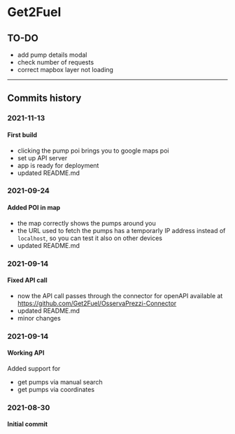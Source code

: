 # Get2Fuel

## TO-DO

- add pump details modal
- check number of requests
- correct mapbox layer not loading

---

## Commits history

### 2021-11-13

#### First build

- clicking the pump poi brings you to google maps poi
- set up API server
- app is ready for deployment
- updated README.md

### 2021-09-24

#### Added POI in map

- the map correctly shows the pumps around you
- the URL used to fetch the pumps has a temporarly IP address instead of `localhost`, so you can test it also on other devices
- updated README.md

### 2021-09-14

#### Fixed API call

- now the API call passes through the connector for openAPI available at https://github.com/Get2Fuel/OsservaPrezzi-Connector
- updated README.md
- minor changes

### 2021-09-14

#### Working API

Added support for

- get pumps via manual search
- get pumps via coordinates

### 2021-08-30

#### Initial commit
